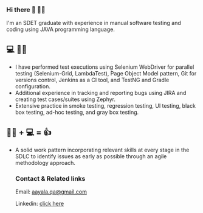 ### Hi there 👋 👨‍🎓
I'm an SDET graduate with experience in manual software testing and coding using JAVA programming language. 
  ## 💻 👨‍💼
-  I have performed test executions using Selenium WebDriver for parallel testing (Selenium-Grid, LambdaTest), Page Object Model pattern, 
  Git for versions control, Jenkins as a CI tool, and TestNG and Gradle configuration. 
-  Additional experience in tracking and reporting bugs using JIRA and creating test cases/suites using Zephyr. 
-  Extensive practice in smoke testing, regression testing, UI testing, black box testing, ad-hoc testing, and gray box testing.
  ## 👨‍💼 + 💻 = 👍
- A solid work pattern incorporating relevant skills at every stage in the SDLC to identify issues as early as possible 
  through an agile methodology approach.

  ### **Contact** & **Related links**
  Email: [aayala.qa@gmail.com](mailto:aayala.qa@gmail.com)
  
  Linkedin: [click here](https://www.linkedin.com/in/angel-ayala-844bb286/)

  
  

<!--
**Raptfuneral/Raptfuneral** is a ✨ _special_ ✨ repository because its `README.md` (this file) appears on your GitHub profile.
  
Here are some ideas to get you started:

- 🔭 I’m currently working on ...
- 🌱 I’m currently learning ...
- 👯 I’m looking to collaborate on ...
- 🤔 I’m looking for help with ...
- 💬 Ask me about ...
- 📫 How to reach me: ...
- 😄 Pronouns: ...
- ⚡ Fun fact: ... :
-->
